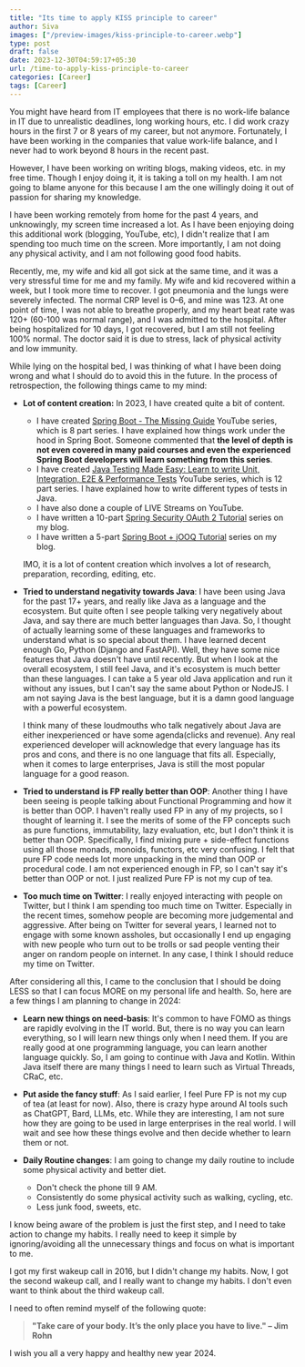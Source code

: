 ```yaml
---
title: "Its time to apply KISS principle to career"
author: Siva
images: ["/preview-images/kiss-principle-to-career.webp"]
type: post
draft: false
date: 2023-12-30T04:59:17+05:30
url: /time-to-apply-kiss-principle-to-career
categories: [Career]
tags: [Career]
---
```


You might have heard from IT employees that there is no work-life balance in IT due to unrealistic deadlines, long working hours, etc.
I did work crazy hours in the first 7 or 8 years of my career, but not anymore.
Fortunately, I have been working in the companies that value work-life balance, and I never had to work beyond 8 hours in the recent past.

However, I have been working on writing blogs, making videos, etc. in my free time.
Though I enjoy doing it, it is taking a toll on my health.
I am not going to blame anyone for this because I am the one willingly doing it out of passion for sharing my knowledge.

I have been working remotely from home for the past 4 years, and unknowingly, my screen time increased a lot.
As I have been enjoying doing this additional work (blogging, YouTube, etc), I didn't realize that I am spending too much time on the screen.
More importantly, I am not doing any physical activity, and I am not following good food habits.

Recently, me, my wife and kid all got sick at the same time, and it was a very stressful time for me and my family.
My wife and kid recovered within a week, but I took more time to recover. 
I got pneumonia and the lungs were severely infected. The normal CRP level is 0–6, and mine was 123.
At one point of time, I was not able to breathe properly, and my heart beat rate was 120+ (60-100 was normal range), and I was admitted to the hospital.
After being hospitalized for 10 days, I got recovered, but I am still not feeling 100% normal.
The doctor said it is due to stress, lack of physical activity and low immunity.

While lying on the hospital bed, I was thinking of what I have been doing wrong and what I should do to avoid this in the future.
In the process of retrospection, the following things came to my mind:

* **Lot of content creation:** In 2023, I have created quite a bit of content.
  * I have created [Spring Boot - The Missing Guide](https://www.youtube.com/watch?v=3tTS8rwV7zQ&list=PLuNxlOYbv61jZL1IiciTgWezZoqEp4WXh) YouTube series, which is 8 part series. I have explained how things work under the hood in Spring Boot.
    Someone commented that **the level of depth is not even covered in many paid courses and even the experienced Spring Boot developers will learn something from this series**.
  * I have created [Java Testing Made Easy: Learn to write Unit, Integration, E2E & Performance Tests](https://www.youtube.com/watch?v=FGoLvCc6BeI&list=PLuNxlOYbv61jtHHFHBOc9N7Dg5jn013ix) YouTube series, which is 12 part series.
    I have explained how to write different types of tests in Java.
  * I have also done a couple of LIVE Streams on YouTube.
  * I have written a 10-part [Spring Security OAuth 2 Tutorial](https://www.sivalabs.in/spring-security-oauth2-tutorial-introduction/) series on my blog.
  * I have written a 5-part [Spring Boot + jOOQ Tutorial](https://www.sivalabs.in/spring-boot-jooq-tutorial-getting-started/) series on my blog.
  
  IMO, it is a lot of content creation which involves a lot of research, preparation, recording, editing, etc.

* **Tried to understand negativity towards Java**:
  I have been using Java for the past 17+ years, and really like Java as a language and the ecosystem.
  But quite often I see people talking very negatively about Java, and say there are much better languages than Java.
  So, I thought of actually learning some of these languages and frameworks to understand what is so special about them.
  I have learned decent enough Go, Python (Django and FastAPI). Well, they have some nice features that Java doesn't have until recently.
  But when I look at the overall ecosystem, I still feel Java, and it's ecosystem is much better than these languages.
  I can take a 5 year old Java application and run it without any issues, but I can't say the same about Python or NodeJS.
  I am not saying Java is the best language, but it is a damn good language with a powerful ecosystem.

  I think many of these loudmouths who talk negatively about Java are either inexperienced or have some agenda(clicks and revenue).
  Any real experienced developer will acknowledge that every language has its pros and cons, and there is no one language that fits all.
  Especially, when it comes to large enterprises, Java is still the most popular language for a good reason.

* **Tried to understand is FP really better than OOP**:
  Another thing I have been seeing is people talking about Functional Programming and how it is better than OOP.
  I haven't really used FP in any of my projects, so I thought of learning it.
  I see the merits of some of the FP concepts such as pure functions, immutability, lazy evaluation, etc, but I don't think it is better than OOP.
  Specifically, I find mixing pure + side-effect functions using all those monads, monoids, functors, etc very confusing.
  I felt that pure FP code needs lot more unpacking in the mind than OOP or procedural code.
  I am not experienced enough in FP, so I can't say it's better than OOP or not. I just realized Pure FP is not my cup of tea.

* **Too much time on Twitter**:
  I really enjoyed interacting with people on Twitter, but I think I am spending too much time on Twitter.
  Especially in the recent times, somehow people are becoming more judgemental and aggressive.
  After being on Twitter for several years, I learned not to engage with some known assholes, but occasionally I end up engaging with new people who turn out to be trolls or sad people venting their anger on random people on internet.
  In any case, I think I should reduce my time on Twitter.

After considering all this, I came to the conclusion that I should be doing LESS so that I can focus MORE on my personal life and health.
So, here are a few things I am planning to change in 2024:

* **Learn new things on need-basis**: It's common to have FOMO as things are rapidly evolving in the IT world.
  But, there is no way you can learn everything, so I will learn new things only when I need them.
  If you are really good at one programming language, you can learn another language quickly.
  So, I am going to continue with Java and Kotlin. Within Java itself there are many things I need to learn such as Virtual Threads, CRaC, etc.

* **Put aside the fancy stuff**: As I said earlier, I feel Pure FP is not my cup of tea (at least for now).
  Also, there is crazy hype around AI tools such as ChatGPT, Bard, LLMs, etc.
  While they are interesting, I am not sure how they are going to be used in large enterprises in the real world.
  I will wait and see how these things evolve and then decide whether to learn them or not.

* **Daily Routine changes**: I am going to change my daily routine to include some physical activity and better diet.
  * Don't check the phone till 9 AM.
  * Consistently do some physical activity such as walking, cycling, etc.
  * Less junk food, sweets, etc.


I know being aware of the problem is just the first step, and I need to take action to change my habits.
I really need to keep it simple by ignoring/avoiding all the unnecessary things and focus on what is important to me.

I got my first wakeup call in 2016, but I didn't change my habits.
Now, I got the second wakeup call, and I really want to change my habits.
I don't even want to think about the third wakeup call.

I need to often remind myself of the following quote:

> **"Take care of your body. It’s the only place you have to live." – Jim Rohn**

I wish you all a very happy and healthy new year 2024.
